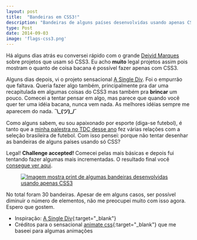 ```yaml
---
layout: post
title:  "Bandeiras em CSS3!"
description: "Bandeiras de alguns países desenvolvidas usando apenas CSS3!"
type: Post
date: 2014-09-03
image: 'flags-css3.png'
---
```


Há alguns dias atrás eu conversei rápido com o grande <a href="https://twitter.com/deividmarques" target="_blank">Deivid Marques</a> sobre projetos que usam só CSS3. Eu acho <strong>muito</strong> legal projetos assim pois mostram o quanto de coisa bacana é possível fazer apenas com CSS3.

Alguns dias depois, vi o projeto sensacional <a href="http://lynnandtonic.github.io/a-single-div/" target="_blank">A Single Div</a>. Foi o empurrão que faltava. Queria fazer algo também, principalmente pra dar uma recapitulada em algumas coisas do CSS3 mas também pra <strong>brincar</strong> um pouco. Comecei a tentar pensar em algo, mas parece que quando você quer ter uma idéia bacana, nunca vem nada. As melhores idéias sempre me aparecem do nada. <strong>¯\\\_(ツ)_/¯</strong>

Como alguns sabem, eu sou apaixonado por esporte (diga-se futebol), é tanto que a <a href="https://speakerdeck.com/raphaelfabeni/keep-calm-and-lets-play-css3" target="_blank">minha palestra no TDC desse ano</a> fez várias relações com a seleção brasileira de futebol. Com isso pensei: porque não tentar desenhar as bandeiras de alguns países usando só CSS?

Legal! <strong>Challenge accepted!</strong> Comecei pelas mais básicas e depois fui tentando fazer algumas mais incrementadas. O resultado final você <a href="http://raphaelfabeni.com.br/flags-css3" target="_blank">consegue ver aqui</a>. 

<figure class="text-center loading">
    <a href="http://raphaelfabeni.com.br/flags-css3" target="_blank">
        <img src="{{ site.baseurl}}build/img/posts/flags-css3.png" alt="Imagem mostra print de algumas bandeiras desenvolvidas usando apenas CSS3">
    </a>
</figure>

No total foram 30 bandeiras. Apesar de em alguns casos, ser possível diminuir o número de elementos, não me preocupei muito com isso agora. Espero que gostem.

* Inspiração: [A Single Div](http://lynnandtonic.github.io/a-single-div/){:target="_blank"}
* Créditos para o sensacional [animate css](http://daneden.github.io/animate.css/){:target="_blank"} que me baseei para algumas animações